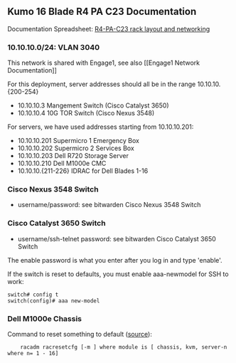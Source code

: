 ## Kumo 16 Blade R4 PA C23 Documentation 
Documentation Spreadsheet: [R4-PA-C23 rack layout and networking](../../_static/xlsx/R4-PA-C23.xlsx)

### 10.10.10.0/24: VLAN 3040 
This network is shared with Engage1, see also [[Engage1 Network Documentation]]

For this deployment, server addresses should all be in the range 10.10.10.{200-254}
 -  10.10.10.3    Mangement Switch (Cisco Catalyst 3650)
 -  10.10.10.4    10G TOR Switch (Cisco Nexus 3548)
     
For servers, we have used addresses starting from 10.10.10.201:
 -  10.10.10.201    Supermicro 1    Emergency Box
 -  10.10.10.202    Supermicro 2    Services Box
 -  10.10.10.203    Dell R720 Storage Server
 -  10.10.10.210    Dell M1000e CMC
 -  10.10.10.{211-226}    IDRAC for Dell Blades 1-16
  
### Cisco Nexus 3548 Switch
 -  username/password: see bitwarden Cisco Nexus 3548 Switch

### Cisco Catalyst 3650 Switch
<!--
[Catalyst 3650 Hardware Install Guide](manuals/cat3650_hardware_install_guide.pdf)  
[Catalyst 3650 Getting Started Guide](manuals/cat3650_getting_started_guide.pdf)
-->
 -  username/ssh-telnet password: see bitwarden Cisco Catalyst 3650 Switch

The enable password is what you enter after you log in and type 'enable'.

If the switch is reset to defaults, you must enable aaa-newmodel for SSH to work:
```shell
switch# config t
switch(config)# aaa new-model 
```
<!--see [this documentation](http://www.cisco.com/c/en/us/support/docs/security-vpn/secure-shell-ssh/4145-ssh.html) for details.-->

### Dell M1000e Chassis 
<!--
[Chassis Owner's Manual](manuals/dell-poweredge-m1000e_owners-manual-en-us.pdf)     
[M1000e Tech Guidebook](manuals/dell-poweredge-m1000e-tech-guidebook.pdf)
-->
Command to reset something to default ([source](http://en.community.dell.com/techcenter/blades/f/4436/t/19417682)): 
```shell    
    racadm racresetcfg [-m ] where module is [ chassis, kvm, server-n where n= 1 - 16]
```

